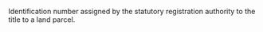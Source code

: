 Identification number assigned by the statutory registration authority to the title to a land parcel.

